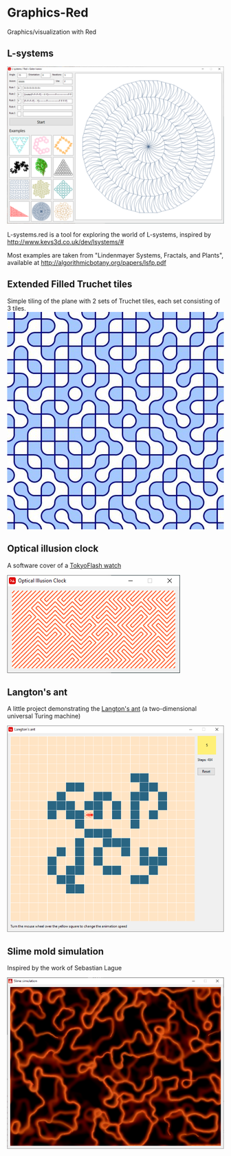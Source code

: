 # Graphics-Red
Graphics/visualization with Red

L-systems
-
<img src="L-Systems.png">

L-systems.red is a tool for exploring the world of L-systems, inspired by http://www.kevs3d.co.uk/dev/lsystems/#

Most examples are taken from "Lindenmayer Systems, Fractals, and Plants", available at http://algorithmicbotany.org/papers/lsfp.pdf

Extended Filled Truchet tiles
-
Simple tiling of the plane with 2 sets of Truchet tiles, each set consisting of 3 tiles.
<img src="Truchet.jpg">

Optical illusion clock
-
A software cover of a [TokyoFlash watch](https://tokyoflash.com/collections/watches/products/optical-illusion-lcd-watch)

<img src="Optical_Illusion_Clock.png">

Langton's ant
-
A little project demonstrating the [Langton's ant](https://en.wikipedia.org/wiki/Langton%27s_ant) (a two-dimensional universal Turing machine)

<img src="Langton's ant.png">


Slime mold simulation
-
Inspired by the work of Sebastian Lague

<img src="Slime-random-XY.png">
